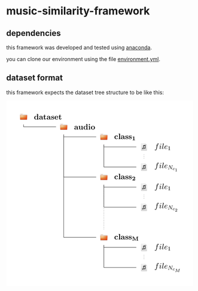 # music-similarity-framework

## dependencies

this framework was developed and tested using [anaconda](https://www.anaconda.com/).

you can clone our environment using the file [environment.yml](https://github.com/rppbodo/music-similarity-framework/blob/main/environment.yml).

## dataset format

this framework expects the dataset tree structure to be like this:

![tree_structure.jpg](https://github.com/rppbodo/music-similarity-framework/blob/main/img/tree_structure.jpg)

